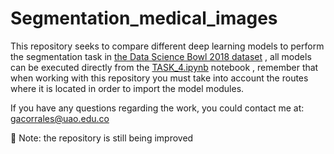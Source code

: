 # Segmentation_medical_images
This repository seeks to compare different deep learning models to perform the segmentation task in [the Data Science Bowl 2018 dataset](https://www.kaggle.com/c/data-science-bowl-2018/data?select=stage1_test.zip) , all models can be executed directly from the [TASK_4.ipynb](https://github.com/PhDSGilber/Segmentation_medical_images/blob/main/TASK_4.ipynb) notebook , remember that when working with this repository you must take into account the routes where it is located in order to import the model modules.

If you have any questions regarding the work, you could contact me at: gacorrales@uao.edu.co

🔧 Note: the repository is still being improved
